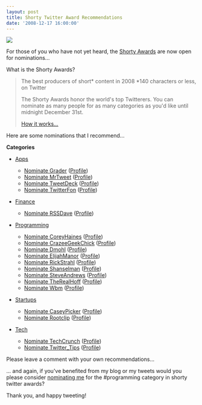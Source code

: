 ```yaml
---
layout: post
title: Shorty Twitter Award Recommendations
date: '2008-12-17 16:00:00'
---
```


<div><a href="http://3.bp.blogspot.com/_L6DiZQsfJzs/SUiqlmomR9I/AAAAAAAAGUc/xITucU3ByOs/s1600-h/logo.png" imageanchor="1"><img border="0" src="http://3.bp.blogspot.com/_L6DiZQsfJzs/SUiqlmomR9I/AAAAAAAAGUc/xITucU3ByOs/s200/logo.png"></a></div><p>For those of you who have not yet heard, the <a href="http://shortyawards.com/">Shorty Awards</a> are now open for nominations...</p> <p>What is the Shorty Awards?</p> <blockquote><p>The best producers of short* content in 2008 *140 characters or less, on Twitter</p><p>The Shorty Awards honor the world's top Twitterers. You can nominate as many people for as many categories as you'd like until midnight December 31st.</p><p><a href="http://shortyawards.com/about/">How it works...</a></p></blockquote> <p>Here are some nominations that I recommend...</p> <b>Categories</b><ul><li>      <p><a href="http://shortyawards.com/category/apps">Apps</a></p>      <ul><li><a href="http://twitter.com/home?status=%40shortyawards%20I%20nominate%20%40Grader%20for%20a%20Shorty%20Award%20in%20%23apps%20because...">Nominate Grader</a> (<a href="http://www.twitter.com/Grader">Profile</a>)</li>         <li><a href="http://twitter.com/home?status=%40shortyawards%20I%20nominate%20%40MrTweet%20for%20a%20Shorty%20Award%20in%20%23apps%20because...">Nominate MrTweet</a> (<a href="http://www.twitter.com/MrTweet">Profile</a>)</li>         <li><a href="http://twitter.com/home?status=%40shortyawards%20I%20nominate%20%40TweetDeck%20for%20a%20Shorty%20Award%20in%20%23apps%20because...">Nominate TweetDeck</a> (<a href="http://www.twitter.com/TweetDeck">Profile</a>)</li>         <li><a href="http://twitter.com/home?status=%40shortyawards%20I%20nominate%20%40TwitterFon%20for%20a%20Shorty%20Award%20in%20%23apps%20because...">Nominate TwitterFon</a> (<a href="http://www.twitter.com/TwitterFon">Profile</a>)</li>      </ul></li>   <li>      <p><a href="http://shortyawards.com/category/finance">Finance</a></p>      <ul><li><a href="http://twitter.com/home?status=%40shortyawards%20I%20nominate%20%40RSSDave%20for%20a%20Shorty%20Award%20in%20%23finance%20because...">Nominate RSSDave</a> (<a href="http://www.twitter.com/RSSDave">Profile</a>)</li></ul></li>   <li>      <p><a href="http://shortyawards.com/category/programming">Programming</a></p>      <ul><li><a href="http://twitter.com/home?status=%40shortyawards%20I%20nominate%20%40coreyhaines%20for%20a%20Shorty%20Award%20in%20%23programming%20because...">Nominate CoreyHaines</a> (<a href="http://www.twitter.com/coreyhaines">Profile</a>)</li>         <li><a href="http://twitter.com/home?status=%40shortyawards%20I%20nominate%20%40crazeegeekchick%20for%20a%20Shorty%20Award%20in%20%23programming%20because...">Nominate CrazeeGeekChick</a> (<a href="http://www.twitter.com/crazeegeekchick">Profile</a>)</li>         <li><a href="http://twitter.com/home?status=%40shortyawards%20I%20nominate%20%40dmohl%20for%20a%20Shorty%20Award%20in%20%23programming%20because...">Nominate Dmohl</a> (<a href="http://www.twitter.com/dmohl">Profile</a>)</li>         <li><a href="http://twitter.com/home?status=%40shortyawards%20I%20nominate%20%40elijahmanor%20for%20a%20Shorty%20Award%20in%20%23programming%20because...">Nominate ElijahManor</a> (<a href="http://www.twitter.com/elijahmanor">Profile</a>)</li>         <li><a href="http://twitter.com/home?status=%40shortyawards%20I%20nominate%20%40RickStrahl%20for%20a%20Shorty%20Award%20in%20%23programming%20because...">Nominate RickStrahl</a> (<a href="http://www.twitter.com/RickStrahl">Profile</a>)</li>         <li><a href="http://twitter.com/home?status=%40shortyawards%20I%20nominate%20%40shanselman%20for%20a%20Shorty%20Award%20in%20%23programming%20because...">Nominate Shanselman</a> (<a href="http://www.twitter.com/shanselman">Profile</a>)</li>         <li><a href="http://twitter.com/home?status=%40shortyawards%20I%20nominate%20%40SteveAndrews%20for%20a%20Shorty%20Award%20in%20%23programming%20because...">Nominate SteveAndrews</a> (<a href="http://www.twitter.com/SteveAndrews">Profile</a>)</li>         <li><a href="http://twitter.com/home?status=%40shortyawards%20I%20nominate%20%40therealhoff%20for%20a%20Shorty%20Award%20in%20%23programming%20because...">Nominate TheRealHoff</a> (<a href="http://www.twitter.com/therealhoff">Profile</a>)</li>         <li><a href="http://twitter.com/home?status=%40shortyawards%20I%20nominate%20%40wbm%20for%20a%20Shorty%20Award%20in%20%23programming%20because...">Nominate Wbm</a> (<a href="http://www.twitter.com/wbm">Profile</a>)</li>      </ul></li>   <li>      <p><a href="http://shortyawards.com/category/startups">Startups</a></p>      <ul><li><a href="http://twitter.com/home?status=%40shortyawards%20I%20nominate%20%40caseypicker%20for%20a%20Shorty%20Award%20in%20%23startups%20because...">Nominate CaseyPicker</a> (<a href="http://www.twitter.com/caseypicker">Profile</a>)</li>         <li><a href="http://twitter.com/home?status=%40shortyawards%20I%20nominate%20%40Rootclip%20for%20a%20Shorty%20Award%20in%20%23startups%20because...">Nominate Rootclip</a> (<a href="http://www.twitter.com/Rootclip">Profile</a>)</li>      </ul></li>   <li>      <p><a href="http://shortyawards.com/category/tech">Tech</a></p>      <ul><li><a href="http://twitter.com/home?status=%40shortyawards%20I%20nominate%20%40TechCrunch%20for%20a%20Shorty%20Award%20in%20%23tech%20because...">Nominate TechCrunch</a> (<a href="http://www.twitter.com/TechCrunch">Profile</a>)</li>         <li><a href="http://twitter.com/home?status=%40shortyawards%20I%20nominate%20%40Twitter_Tips%20for%20a%20Shorty%20Award%20in%20%23tech%20because...">Nominate Twitter_Tips</a> (<a href="http://www.twitter.com/Twitter_Tips">Profile</a>)</li></ul></li></ul><p>Please leave a comment with your own recommendations...</p> <p>... and again, if you've benefited from my blog or my tweets would you please consider <a href="http://is.gd/bJBr">nominating me</a> for the #programming category in shorty twitter awards?</p> <p>Thank you, and happy tweeting!</p>